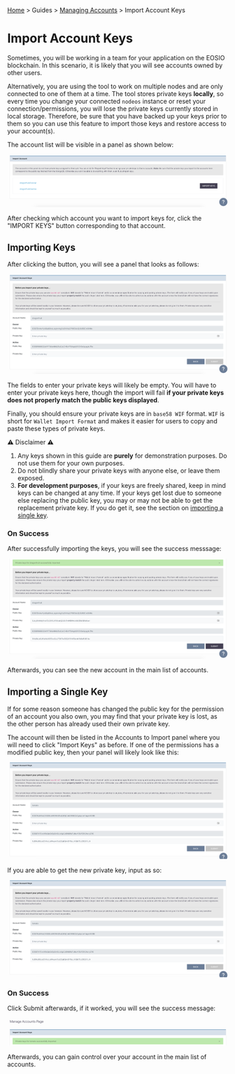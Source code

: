 [Home](../..) > Guides > [Managing Accounts](README.md) > Import Account Keys

# Import Account Keys

Sometimes, you will be working in a team for your application on the EOSIO blockchain. In this scenario, it is likely that you will see accounts owned by other users.

Alternatively, you are using the tool to work on multiple nodes and are only connected to one of them at a time. The tool stores private keys **locally**, so every time you change your connected `nodeos` instance or reset your connection/permissions, you will lose the private keys currently stored in local storage. Therefore, be sure that you have backed up your keys prior to them so you can use this feature to import those keys and restore access to your account(s).

The account list will be visible in a panel as shown below:

![Accounts to Import Panel](../../images/permissions/import_acc.png)

After checking which account you want to import keys for, click the "IMPORT KEYS" button corresponding to that account.

## Importing Keys

After clicking the button, you will see a panel that looks as follows:

![Import Keys Panel](../../images/permissions/import_keys_before.png)

The fields to enter your private keys will likely be empty. You will have to enter your private keys here, though the import will fail **if your private keys does not properly match the public keys displayed**.

Finally, you should ensure your private keys are in `base58 WIF` format. `WIF` is short for `Wallet Import Format` and makes it easier for users to copy and paste these types of private keys.

:warning: Disclaimer :warning:

1. Any keys shown in this guide are **purely** for demonstration purposes. Do not use them for your own purposes.
2. Do not blindly share your private keys with anyone else, or leave them exposed.
3. **For development purposes**, if your keys are freely shared, keep in mind keys can be changed at any time. If your keys get lost due to someone else replacing the public key, you may or may not be able to get the replacement private key. If you do get it, see the section on [importing a single key](#importing-a-single-key).

### On Success

After successfully importing the keys, you will see the success messsage:

![Import Keys Panel](../../images/permissions/import_keys_after.png)

Afterwards, you can see the new account in the main list of accounts.

## Importing a Single Key

If for some reason someone has changed the public key for the permission of an account you also own, you may find that your private key is lost, as the other person has already used their own private key.

The account will then be listed in the Accounts to Import panel where you will need to click "Import Keys" as before. If one of the permissions has a modified public key, then your panel will likely look like this:

![Import Single Keys Panel](../../images/permissions/import_single_key_before.png)

If you are able to get the new private key, input as so:

![Import Single Keys Panel Filled](../../images/permissions/import_single_key_before.png)

### On Success

Click Submit afterwards, if it worked, you will see the success message:

![Import Keys Panel](../../images/permissions/import_single_key_after.png)

Afterwards, you can gain control over your account in the main list of accounts.
